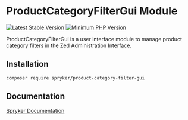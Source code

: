 # ProductCategoryFilterGui Module
[![Latest Stable Version](https://poser.pugx.org/spryker/product-category-filter-gui/v/stable.svg)](https://packagist.org/packages/spryker/product-category-filter-gui)
[![Minimum PHP Version](https://img.shields.io/badge/php-%3E%3D%208.2-8892BF.svg)](https://php.net/)

ProductCategoryFilterGui is a user interface module to manage product category filters in the Zed Administration Interface.

## Installation

```
composer require spryker/product-category-filter-gui
```

## Documentation

[Spryker Documentation](https://docs.spryker.com)
